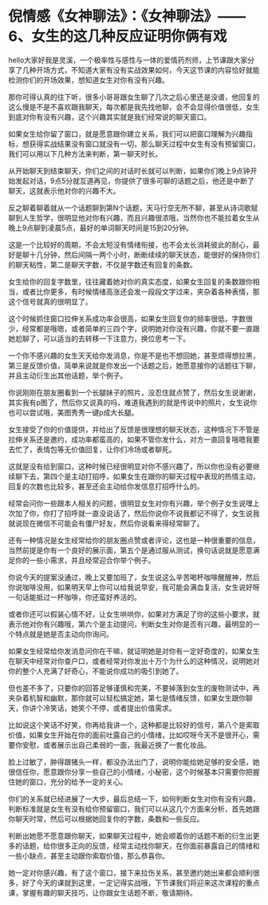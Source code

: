 # 倪情感《女神聊法》：《女神聊法》——6、女生的这几种反应证明你俩有戏

hello大家好我是灵溪，一个极率性与感性与一体的爱情药剂师，上节课跟大家分享了几种开场方式，不知道大家有没有实战效果如何，今天这节课的内容恰好就能检测你们的开场效果，想知道女生对你有没有兴趣。

那你可得认真的往下听，很多小哥哥跟女生聊了几次之后心里还是没谱，他回复的这么慢是不是不喜欢跟我聊天，每次都是我先找他聊，会不会显得价值很低，女生到底对你有没有兴趣，这个兴趣其实就是我们经常说的聊天窗口。

如果女生给你留了窗口，就是愿意跟你建立关系，我们可以把窗口理解为兴趣指标，想获得实战结果没有窗口就没有一切，那么聊天过程中女生有没有预留窗口，我们可以用以下几种方法来判断，第一聊天时长。

从开始聊天到结束聊天，你们之间的对话时长就可以判断，如果你们晚上9点钟开始发起对话，9点5分就互道再见，你提供了很多可聊的话题之后，他还是中断了聊天，这就表示他对你的兴趣不大。

反之聊着聊着就从一个话题聊到第N个话题，天马行空无所不聊，甚至从诗词歌赋聊到人生哲学，很明显他对你有兴趣，而且兴趣很浓哦，当然你也不能拉着女生从晚上9点聊到凌晨5点，最好的单词聊天时间是15到20分钟。

这是一个比较好的周期，不会太短没有情绪衔接，也不会太长消耗彼此的耐心，最好是聊十几分钟，然后间隔一两个小时，断断续续的聊天状态，能很好的保持你们的聊天粘性，第二是聊天字数，不仅是字数还有回复的条数。

女生给你的回复字数里，往往藏着她对你的真实态度，如果女生回复的条数跟你相当，或者比你更多，有时候情绪高涨还会发一段段文字过来，夹杂着各种表情，那这个信号就真的很明显了。

这个时候抓住窗口拉伸关系成功率会很高，如果女生回复你的频率很低，字数很少，经常都是哦嗯，或者简单的三四个字，说明她对你没有兴趣，你就不要一直跟她尬聊了，可以适当的去转移一下注意力，换位思考一下。

一个你不感兴趣的女生天天给你发消息，你是不是也不想回她，甚至烦得想拉黑，第三是反馈价值，简单来说就是你发出一个话题之后，她愿意接你的话题往下聊，并且主动衍生出其他话题，举个例子。

你说刚刚在朋友圈看到一个长腿妹子的照片，没忍住就点赞了，然后女生说谢谢，其实我有p图了，然后你又说真的吗，难道我遇到的就是传说中的照片，女生说你也可以尝试哦，美图秀秀一键p成大长腿。

女生接受了你的价值提供，并给出了反馈是很理想的聊天状态，这种情况下不管是拉伸关系还是邀约，成功率都蛮高的，如果不管你发什么，对方一直回复哦嗯我要去忙了，表情包等无价值回复，让你们冷场或者聊死。

这就是没有给到窗口，这种时候已经很明显对你不感兴趣了，所以你也没有必要继续聊下去，第四个是主动打招呼，如果女生在跟你的聊天过程中表现的热情主动，回复的次数也比较多，甚至还会主动给你发信息打招呼什么的。

经常会问你一些跟本人相关的问题，很明显女生对你有兴趣，举个例子女生说嘿上次加了你，你打了招呼就一直没说话了，然后你说你不说我都记不得了，女生说我就说现在微信不可能会有僵尸好友，然后你说看来得经常聊了。

还有一种情况是女生经常给你的朋友圈点赞或者评论，这也是一种很重要的信息，当然前提是你有一个良好的展示面，第五个是通过服从测试，换句话说就是愿意满足你的一些小需求，并且经常迎合你举个例子。

你说今天的提案没通过，晚上又要加班了，女生说这么辛苦喝杯咖啡醒醒神，然后你说咖啡没用，如果明天早上你可以给我说早安，我可能会满血复活，女生说好呀一句话能抵过一杯咖啡，你还蛮好养活的。

或者你还可以假装心情不好，让女生哄哄你，如果对方满足了你的这些小要求，就表示他对你有兴趣哦，第六个是主动提问，判断女生对你是否有兴趣，最明显的一个特点就是她是否主动向你询问。

如果女生经常给你发消息问你在干嘛，就证明她是对你有一定好奇度的，如果女生在聊天中经常对你查户口，或者经常对你发出十万个为什么的这种情况，说明她对你的整个人充满了好奇心，不能说你成功的吸引到她了。

但也差不多了，只要你的回答足够谨慎和完美，不要掉落到女生的废物测试中，再夹杂着机智和幽默，那你就可以轻松搞定她，第七是情绪反馈，如果女生跟你聊天，你讲个冷笑话，她笑个不停，或者提出价值需求。

比如说这个笑话不好笑，你再给我讲一个，这种都是比较好的信号，第八个是索取价值，如果女生开始在你的面前吐露自己的小情绪，比如哎呀今天不是很开心，需要你安慰，或者展示出自己柔弱的一面，我最近换了一套化妆品。

脸上过敏了，肿得跟猪头一样，都没办法出门了，说明你能给她足够的安全感，她很信任你，愿意跟你分享一些自己的小情绪，小秘密，这个时候基本只需要你把握住她的窗口，充分的给予一定的关心。

你们的关系就已经进展了一大步，最后总结一下，如何判断女生对你有没有兴趣，判断标准就是女生有没有给你预留窗口，我们可以从这几个方面来分析，首先她跟你聊天时常，然后可以根据她回复你的字数，条数和一些反应。

判断出她愿不愿意跟你聊天，如果聊天过程中，她会顺着你的话题不断的衍生出更多的话题，给你很多正向的反馈，经常主动找你聊天，在你面前暴露自己的情绪和一些小缺点，甚至主动跟你索取价值，那么恭喜你。

她一定对你感兴趣，有了这个窗口，接下来拉伤关系，甚至邀约她出来都会顺利很多，好了今天的课就到这里，一定记得实战哦，下节课我们将迎来这次课程的重点课，掌握有趣的聊天技巧，让你跟女生话题不断，敬请期待。

